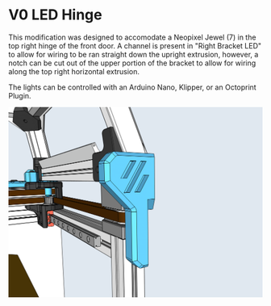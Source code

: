 # V0 LED Hinge

This modification was designed to accomodate a Neopixel Jewel (7) in the top right hinge of the front door. A channel is present in "Right Bracket LED" to allow for wiring to be ran straight down the upright extrusion, however, a notch can be cut out of the upper portion of the bracket to allow for wiring along the top right horizontal extrusion.

The lights can be controlled with an Arduino Nano, Klipper, or an Octoprint Plugin. 

![LED Hinge 2](https://github.com/Maverick-3D/VoronUsers/blob/master/printer_mods/Maverick_/V0_LED_Hinge/Images/LED_Hinge_Model_Front.PNG)
